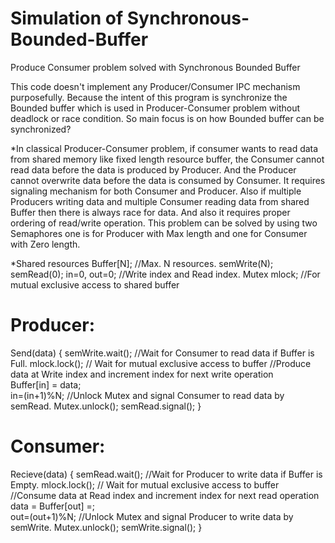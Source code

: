 # Simulation of Synchronous-Bounded-Buffer
Produce Consumer problem solved with Synchronous Bounded Buffer

This code doesn't implement any Producer/Consumer IPC mechanism purposefully. Because the intent of this program is synchronize the Bounded buffer which is used in Producer-Consumer problem without deadlock or race condition. So main focus is on how Bounded buffer can be synchronized?

*In classical Producer-Consumer problem, if consumer wants to read data from shared memory like fixed length resource buffer, the Consumer cannot read data before the data is produced by Producer. And the Producer cannot overwrite data before the data is consumed by Consumer. It requires signaling mechanism for both Consumer and Producer.
Also if multiple Producers writing data and multiple Consumer reading data from shared Buffer then there is always race for data. And also it requires proper ordering of read/write operation.
This problem can be solved by using two Semaphores one is for Producer with Max length and one for Consumer with Zero length.

*Shared resources
Buffer[N];  //Max. N resources.
semWrite(N);
semRead(0);
in=0, out=0; //Write index and Read index.
Mutex mlock; //For mutual exclusive access to shared buffer

# Producer:
Send(data)
{
	semWrite.wait(); //Wait for Consumer to read data if Buffer is Full.
	mlock.lock(); // Wait for mutual exclusive access to buffer
	//Produce data at Write index and increment index for next write operation   
	Buffer[in] = data;   
	in=(in+1)%N;
	//Unlock Mutex and signal Consumer to read data by semRead.
	Mutex.unlock();
	semRead.signal();
}

# Consumer:

Recieve(data)
{
	semRead.wait(); //Wait for Producer to write data if Buffer is Empty.
	mlock.lock(); // Wait for mutual exclusive access to buffer
	//Consume data at Read index and increment index for next read operation   
	data = Buffer[out] =;   
	out=(out+1)%N;
	//Unlock Mutex and signal Producer to write data by semWrite.
	Mutex.unlock();
	semWrite.signal();
}
